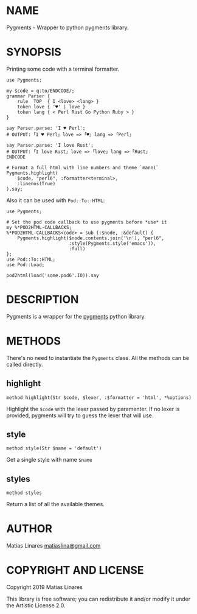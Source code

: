NAME
====

Pygments - Wrapper to python pygments library.

SYNOPSIS
========

Printing some code with a terminal formatter.

    use Pygments;

    my $code = q:to/ENDCODE/;
    grammar Parser {
        rule  TOP  { I <love> <lang> }
        token love { '♥' | love }
        token lang { < Perl Rust Go Python Ruby > }
    }

    say Parser.parse: 'I ♥ Perl';
    # OUTPUT: ｢I ♥ Perl｣ love => ｢♥｣ lang => ｢Perl｣

    say Parser.parse: 'I love Rust';
    # OUTPUT: ｢I love Rust｣ love => ｢love｣ lang => ｢Rust｣
    ENDCODE

    # Format a full html with line numbers and theme `manni`
    Pygments.highlight(
        $code, "perl6", :formatter<terminal>,
        :linenos(True)
    ).say;

Also it can be used with `Pod::To::HTML`:

    use Pygments;

    # Set the pod code callback to use pygments before *use* it
    my %*POD2HTML-CALLBACKS;
    %*POD2HTML-CALLBACKS<code> = sub (:$node, :&default) {
        Pygments.highlight($node.contents.join('\n'), "perl6",
                           :style(Pygments.style('emacs')),
                           :full)
    };
    use Pod::To::HTML;
    use Pod::Load;

    pod2html(load('some.pod6'.IO)).say

DESCRIPTION
===========

Pygments is a wrapper for the [pygments](http://pygments.org) python library.

METHODS
=======

There's no need to instantiate the `Pygments` class. All the methods can be called directly.

highlight
---------

    method highlight(Str $code, $lexer, :$formatter = 'html', *%options)

Highlight the `$code` with the lexer passed by paramenter. If no lexer is provided, pygments will try to guess the lexer that will use.

style
-----

    method style(Str $name = 'default')

Get a single style with name `$name`

styles
------

    method styles

Return a list of all the available themes.

AUTHOR
======

Matias Linares <matiaslina@gmail.com>

COPYRIGHT AND LICENSE
=====================

Copyright 2019 Matias Linares

This library is free software; you can redistribute it and/or modify it under the Artistic License 2.0.

